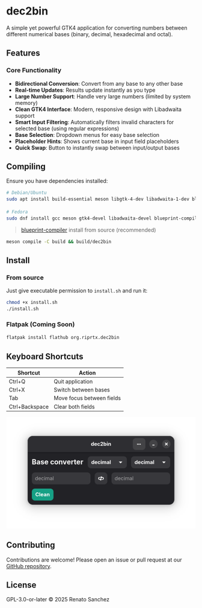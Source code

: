 # dec2bin
A simple yet powerful GTK4 application for converting numbers between different numerical bases (binary, decimal, hexadecimal and octal).

## Features

### Core Functionality
- **Bidirectional Conversion**: Convert from any base to any other base
- **Real-time Updates**: Results update instantly as you type
- **Large Number Support**: Handle very large numbers (limited by system memory)
- **Clean GTK4 Interface**: Modern, responsive design with Libadwaita support
- **Smart Input Filtering**: Automatically filters invalid characters for selected base (using regular expressions)
- **Base Selection**: Dropdown menus for easy base selection
- **Placeholder Hints**: Shows current base in input field placeholders
- **Quick Swap**: Button to instantly swap between input/output bases

## Compiling
Ensure you have dependencies installed:

```bash
# Debian/Ubuntu
sudo apt install build-essential meson libgtk-4-dev libadwaita-1-dev blueprint-compiler

# Fedora
sudo dnf install gcc meson gtk4-devel libadwaita-devel blueprint-compiler
```

> [blueprint-compiler](https://gnome.pages.gitlab.gnome.org/blueprint-compiler/) install from source (recommended)


```bash
meson compile -C build && build/dec2bin                                                
```

## Install

### From source 
Just give executable permission to `install.sh` and run it:

```bash
chmod +x install.sh
./install.sh
```

### Flatpak (Coming Soon)
```bash
flatpak install flathub org.riprtx.dec2bin
```

## Keyboard Shortcuts

| Shortcut       | Action                     |
|----------------|----------------------------|
| Ctrl+Q         | Quit application           |
| Ctrl+X         | Switch between bases       |
| Tab            | Move focus between fields  |
| Ctrl+Backspace | Clear both fields          |

![dec2bin preview image](preview.png)

## Contributing

Contributions are welcome! Please open an issue or pull request at our [GitHub repository](https://github.com/yourusername/dec2bin).

## License

GPL-3.0-or-later © 2025 Renato Sanchez
